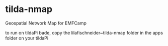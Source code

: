 # tilda-nmap
Geospatial Network Map for EMFCamp

to run on tildaPi bade, copy the lilafischneider~tilda-nmap folder in the apps folder on your tildaPi
